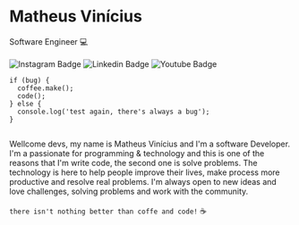 # Matheus Vinícius

Software Engineer :computer:
<br><br>
![Instagram Badge](https://img.shields.io/badge/-Instagram-orange?style=flat-square&logo=Instagram&logoColor=white&link=https://www.instagram.com/matheusgoes.dev/)
![Linkedin Badge](https://img.shields.io/badge/-Linkedin-orange?style=flat-square&logo=Linkedin&logoColor=white&link=https://www.linkedin.com/in/matheusvmg/)
![Youtube Badge](https://img.shields.io/badge/-Youtube-orange?style=flat-square&logo=Youtube&logoColor=white&link=https://www.youtube.com/channel/UCEtvDgD-imAdwyLH3x6oIuw?view_as=subscriber)

```
if (bug) {
  coffee.make();
  code();
} else {
  console.log('test again, there's always a bug');
}
  
```

Wellcome devs, my name is Matheus Vinícius and I'm a software Developer. I'm a passionate for programming & technology and this is one of the reasons that I'm write code, the second one is solve problems. The technology is here to help people improve their lives, make process more productive and resolve real problems.
I'm always open to new ideas and love challenges, solving problems and work with the community.
<br><br>
`there isn't nothing better than coffe and code!` :coffee:
